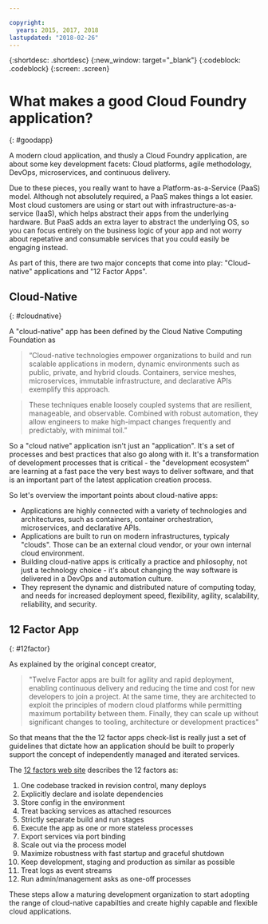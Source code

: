 ```yaml
---

copyright:
  years: 2015, 2017, 2018
lastupdated: "2018-02-26"
---
```


{:shortdesc: .shortdesc}
{:new_window: target="_blank"}
{:codeblock: .codeblock}
{:screen: .screen}

# What makes a good Cloud Foundry application?
{: #goodapp}

<!-- This file is reused in the CF Public subcollection. -->

A modern cloud application, and thusly a Cloud Foundry application, are about some key development facets: Cloud platforms, agile methodology, DevOps, microservices, and continuous delivery.

Due to these pieces, you really want to have a Platform-as-a-Service (PaaS) model. Although not absolutely required, a PaaS makes things a lot easier. Most cloud customers are using or start out with infrastructure-as-a-service (IaaS), which helps abstract their apps from the underlying hardware. But PaaS adds an extra layer to abstract the underlying OS, so you can focus entirely on the business logic of your app and not worry about repetative and consumable services that you could easily be engaging instead.

As part of this, there are two major concepts that come into play: "Cloud-native" applications and "12 Factor Apps".


## Cloud-Native
{: #cloudnative}

A "cloud-native" app has been defined by the Cloud Native Computing Foundation as

> “Cloud-native technologies empower organizations to build and run scalable applications in modern, dynamic environments such as public, private, and hybrid clouds. Containers, service meshes, microservices, immutable infrastructure, and declarative APIs exemplify this approach.

> These techniques enable loosely coupled systems that are resilient, manageable, and observable. Combined with robust automation, they allow engineers to make high-impact changes frequently and predictably, with minimal toil.”

So a "cloud native" application isn't just an "application". It's a set of processes and best practices that also go along with it. It's a transformation of development processes that is critical - the "development ecosystem" are learning at a fast pace the very best ways to deliver software, and that is an important part of the latest application creation process.

So let's overview the important points about cloud-native apps:

* Applications are highly connected with a variety of technologies and architectures, such as containers, container orchestration, microservices, and declarative APIs.
* Applications are built to run on modern infrastructures, typicaly "clouds". Those can be an external cloud vendor, or your own internal cloud environment.
* Building cloud-native apps is critically a practice and philosophy, not just a technology choice - it's about changing the way software is delivered in a DevOps and automation culture.
* They represent the dynamic and distributed nature of computing today, and needs for increased deployment speed, flexibility, agility, scalability, reliability, and security.


## 12 Factor App
{: #12factor}

As explained by the original concept creator, 

> "Twelve Factor apps are built for agility and rapid deployment, enabling continuous delivery and reducing the time and cost for new developers to join a project. At the same time, they are architected to exploit the principles of modern cloud platforms while permitting maximum portability between them. Finally, they can scale up without significant changes to tooling, architecture or development practices"

So that means that the the 12 factor apps check-list is really just a set of guidelines that dictate how an application should be built to properly support the concept of independently managed and iterated services. 

The [12 factors web site](https://12factor.net) describes the 12 factors as:

1. One codebase tracked in revision control, many deploys
2. Explicitly declare and isolate dependencies
3. Store config in the environment
4. Treat backing services as attached resources
5. Strictly separate build and run stages
6. Execute the app as one or more stateless processes
7. Export services via port binding
8. Scale out via the process model
9. Maximize robustness with fast startup and graceful shutdown
10. Keep development, staging and production as similar as possible
11. Treat logs as event streams
12. Run admin/management asks as one-off processes

These steps allow a maturing development organization to start adopting the range of cloud-native capabilties and create highly capable and flexible cloud applications.




